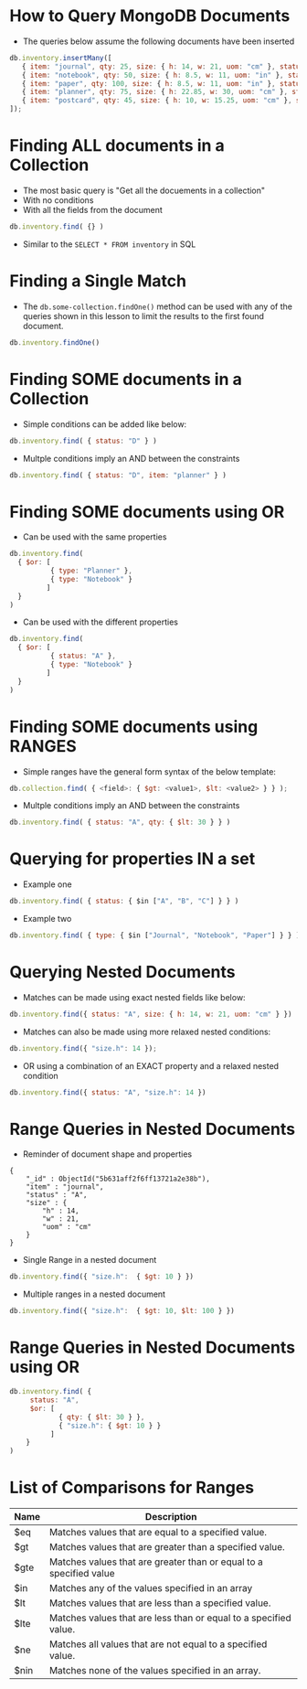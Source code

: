 # How to Query MongoDB Documents

* The queries below assume the following documents have been inserted

```javascript
db.inventory.insertMany([
   { item: "journal", qty: 25, size: { h: 14, w: 21, uom: "cm" }, status: "A" },
   { item: "notebook", qty: 50, size: { h: 8.5, w: 11, uom: "in" }, status: "A" },
   { item: "paper", qty: 100, size: { h: 8.5, w: 11, uom: "in" }, status: "D" },
   { item: "planner", qty: 75, size: { h: 22.85, w: 30, uom: "cm" }, status: "D" },
   { item: "postcard", qty: 45, size: { h: 10, w: 15.25, uom: "cm" }, status: "A" }
]);

```

# Finding ALL documents in a Collection

* The most basic query is "Get all the docuements in a collection"
* With no conditions
* With all the fields from the document

```javascript
db.inventory.find( {} )
```

* Similar to the `SELECT * FROM inventory` in SQL

# Finding a Single Match

* The `db.some-collection.findOne()` method can be used with any of the queries shown in this lesson to limit the results to the first found document.

```javascript
db.inventory.findOne()
```

# Finding SOME documents in a Collection

* Simple conditions can be added like below:

```javascript
db.inventory.find( { status: "D" } )
```

* Multple conditions imply an AND between the constraints

```javascript
db.inventory.find( { status: "D", item: "planner" } )
```

# Finding SOME documents using OR

* Can be used with the same properties

```javascript
db.inventory.find(
  { $or: [
          { type: "Planner" },
          { type: "Notebook" }
         ]
  }
)
```

* Can be used with the different properties

```javascript
db.inventory.find(
  { $or: [
          { status: "A" },
          { type: "Notebook" }
         ]
  }
)
```

# Finding SOME documents using RANGES

* Simple ranges have the general form syntax of the below template:

```javascript
db.collection.find( { <field>: { $gt: <value1>, $lt: <value2> } } );
```

* Multple conditions imply an AND between the constraints

```javascript
db.inventory.find( { status: "A", qty: { $lt: 30 } } )
```

# Querying for properties IN a set

* Example one

```javascript
db.inventory.find( { status: { $in ["A", "B", "C"] } } )
```

* Example two

```javascript
db.inventory.find( { type: { $in ["Journal", "Notebook", "Paper"] } } )
```

# Querying Nested Documents

* Matches can be made using exact nested fields like below:

```javascript
db.inventory.find({ status: "A", size: { h: 14, w: 21, uom: "cm" } })
```

* Matches can also be made using more relaxed nested conditions:

```javascript
db.inventory.find({ "size.h": 14 });
```

* OR using a combination of an EXACT property and a relaxed nested condition

```javascript
db.inventory.find({ status: "A", "size.h": 14 })
```

# Range Queries in Nested Documents

* Reminder of document shape and properties

```javsscript
{
	"_id" : ObjectId("5b631aff2f6ff13721a2e38b"),
	"item" : "journal",
	"status" : "A",
	"size" : {
		"h" : 14,
		"w" : 21,
		"uom" : "cm"
	}
}
```

* Single Range in a nested document

```javascript
db.inventory.find({ "size.h":  { $gt: 10 } })
```

* Multiple ranges in a nested document

```javascript
db.inventory.find({ "size.h":  { $gt: 10, $lt: 100 } })
```

# Range Queries in Nested Documents using OR

```javascript
db.inventory.find( {
     status: "A",
     $or: [
            { qty: { $lt: 30 } },
            { "size.h": { $gt: 10 } }
          ]
    }
)
```

# List of Comparisons for Ranges

| Name | Description                                                        |
|------|--------------------------------------------------------------------|
| $eq  | Matches values that are equal to a specified value.                |
| $gt  | Matches values that are greater than a specified value.            |
| $gte | Matches values that are greater than or equal to a specified value |
| $in  | Matches any of the values specified in an array                    |
| $lt  | Matches values that are less than a specified value.               |
| $lte | Matches values that are less than or equal to a specified value.   |
| $ne  | Matches all values that are not equal to a specified value.        |
| $nin | Matches none of the values specified in an array.                  |
